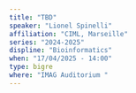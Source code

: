 ```yaml
---
title: "TBD"
speaker: "Lionel Spinelli"
affiliation: "CIML, Marseille"
series: "2024-2025"
displine: "Bioinformatics"
when: "17/04/2025 - 14:00"
type: bigre
where: "IMAG Auditorium "
---
```


